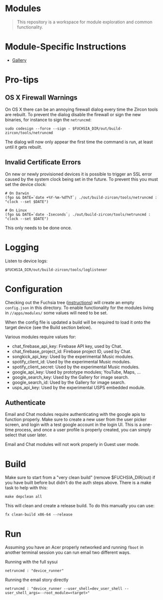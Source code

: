 Modules
=======

> This repository is a workspace for module exploration and common functionality.

# Module-Specific Instructions

* [Gallery](modules/gallery/README.md)

# Pro-tips

## OS X Firewall Warnings

On OS X there can be an annoying firewall dialog every time the Zircon tools are rebuilt. To prevent the dialog disable the firewall or sign the new binaries, for instance to sign the `netruncmd`:

    sudo codesign --force --sign - $FUCHSIA_DIR/out/build-zircon/tools/netruncmd

The dialog will now only appear the first time the command is run, at least until it gets rebuilt.

## Invalid Certificate Errors

On new or newly provisioned devices it is possible to trigger an SSL error caused by the system clock being set in the future. To prevent this you must set the device clock:

    # On Darwin
    (fgo && DATE=`date +%Y-%m-%dT%T`; ./out/build-zircon/tools/netruncmd : "clock --set $DATE")

    # On Linux
    (fgo && DATE=`date -Iseconds`; ./out/build-zircon/tools/netruncmd : "clock --set $DATE")

This only needs to be done once.

# Logging

Listen to device logs:

    $FUCHSIA_DIR/out/build-zircon/tools/loglistener

# Configuration

Checking out the Fuchsia tree ([instructions][get-started]) will create an
empty `config.json` in this directory. To enable functionality for the modules
living in `//apps/modules/` some values will need to be set.

When the config file is updated a build will be required to load it onto the
target device (see the Build section below).

Various modules require values for:

* chat_firebase_api_key: Firebase API key, used by Chat.
* chat_firebase_project_id: Firebase project ID, used by Chat.
* songkick_api_key: Used by the experimental Music modules.
* spotify_client_id: Used by the experimental Music modules.
* spotify_client_secret: Used by the experimental Music modules.
* google_api_key: Used by prototype modules; YouTube, Maps, ...
* google_search_key: Used by the Gallery for image search.
* google_search_id: Used by the Gallery for image search.
* usps_api_key: Used by the experimental USPS embedded module.

## Authenticate

Email and Chat modules require authenticating with the google apis to function
properly. Make sure to create a new user from the user picker screen, and login
with a test google account in the login UI. This is a one-time process, and once
a user profile is properly created, you can simply select that user later.

Email and Chat modules will not work properly in Guest user mode.

# Build

Make sure to start from a "very clean build" (remove $FUCHSIA_DIR/out) if you have built before but didn't do the auth steps above. There is a make task to help with this:

    make depclean all

This will clean and create a release build. To do this manually you can use:

    fx clean-build x86-64 --release

# Run

Assuming you have an Acer properly networked and running `fboot` in another
terminal session you can run email two different ways.

Running with the full sysui

    netruncmd : "device_runner"

Running the email story directly

    netruncmd : "device_runner --user_shell=dev_user_shell --user_shell_args=--root_module=<target>"

[get-started]: https://fuchsia.googlesource.com/docs/+/master/getting_started.md
